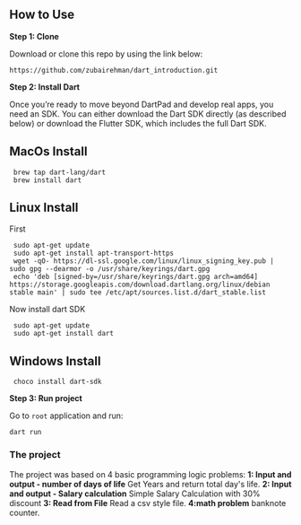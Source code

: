 ## How to Use 

**Step 1: Clone**

Download or clone this repo by using the link below:

```
https://github.com/zubairehman/dart_introduction.git
```

**Step 2: Install Dart**

Once you’re ready to move beyond DartPad and develop real apps, you need an SDK. You can either download the Dart SDK directly (as described below) or download the Flutter SDK, which includes the full Dart SDK.
## MacOs Install
```macos
 brew tap dart-lang/dart
 brew install dart
```

## Linux Install
First
```linux
 sudo apt-get update
 sudo apt-get install apt-transport-https
 wget -qO- https://dl-ssl.google.com/linux/linux_signing_key.pub | sudo gpg --dearmor -o /usr/share/keyrings/dart.gpg
 echo 'deb [signed-by=/usr/share/keyrings/dart.gpg arch=amd64] https://storage.googleapis.com/download.dartlang.org/linux/debian stable main' | sudo tee /etc/apt/sources.list.d/dart_stable.list
```
Now install dart SDK
```linux
 sudo apt-get update
 sudo apt-get install dart
```
## Windows Install

```terminal
 choco install dart-sdk
```

**Step 3: Run project**

Go to `root` application and run: 

```
dart run
```

### The project


The project was based on 4 basic programming logic problems:
**1: Input and output - number of days of life**
Get Years and return total day's life.
**2: Input and output - Salary calculation**
Simple Salary Calculation with 30% discount
**3: Read from File**
Read a csv style file.
**4:math problem**
banknote counter.
